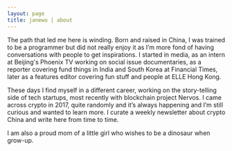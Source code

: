 ```yaml
---
layout: page
title: janewu | about
---
```


The path that led me here is winding. Born and raised in China, I was trained to be a programmer but did not really enjoy it as I’m more fond of having conversations with people to get inspirations. I started in media, as an intern at Beijing's Phoenix TV working on social issue documentaries, as a reporter covering fund things in India and South Korea at Financial Times, later as a features editor covering fun stuff and people at ELLE Hong Kong.

These days I find myself in a different career, working on the story-telling side of tech startups, most recently with blockchain project Nervos. I came across crypto in 2017, quite randomly and it’s always happening and I’m still curious and wanted to learn more. I curate a weekly newsletter about crypto China and write here from time to time.

I am also a proud mom of a little girl who wishes to be a dinosaur when grow-up.
